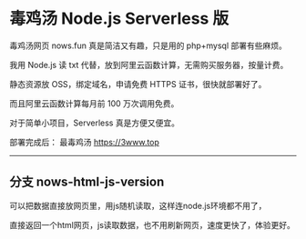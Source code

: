 # 毒鸡汤 Node.js Serverless 版

毒鸡汤网页 nows.fun 真是简洁又有趣，只是用的 php+mysql 部署有些麻烦。

我用 Node.js 读 txt 代替，放到阿里云函数计算，无需购买服务器，按量计费。

静态资源放 OSS，绑定域名，申请免费 HTTPS 证书，很快就部署好了。

而且阿里云函数计算每月前 100 万次调用免费。

对于简单小项目，Serverless 真是方便又便宜。

部署完成后： 最毒鸡汤 https://3www.top


----

## 分支 nows-html-js-version 

可以把数据直接放网页里，用js随机读取，这样连node.js环境都不用了，

直接返回一个html网页，js读取数据，也不用刷新网页，速度更快了，体验更好。
